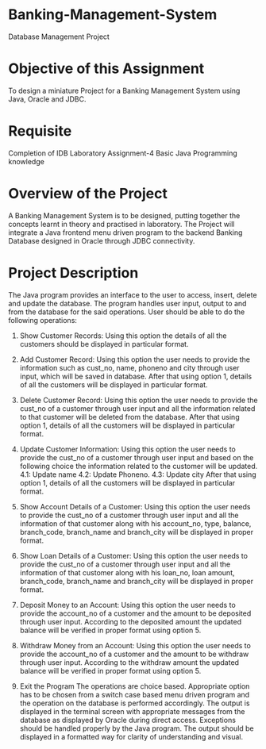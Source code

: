 # Banking-Management-System
Database Management Project

# Objective of this Assignment
  To design a miniature Project for a Banking Management System using Java, Oracle and
  JDBC.
# Requisite
  Completion of IDB Laboratory Assignment-4
  Basic Java Programming knowledge
  
# Overview of the Project
A Banking Management System is to be designed, putting together the
  concepts learnt in theory and practised in laboratory. The Project will integrate a Java frontend
  menu driven program to the backend Banking Database designed in Oracle through JDBC
connectivity.

# Project Description
The Java program provides an interface to the user to access, insert, delete
and update the database. The program handles user input, output to and from the database for the
said operations. User should be able to do the following operations:

1. Show Customer Records:
Using this option the details of all the customers should be displayed in particular
format.

2. Add Customer Record:
Using this option the user needs to provide the information such as cust_no, name, phoneno
and city through user input, which will be saved in database. After that using option 1,
details of all the customers will be displayed in particular format.

3. Delete Customer Record:
Using this option the user needs to provide the cust_no of a customer through user input and
all the information related to that customer will be deleted from the database. After that
using option 1, details of all the customers will be displayed in particular format.

4. Update Customer Information:
Using this option the user needs to provide the cust_no of a customer through user input and
based on the following choice the information related to the customer will be updated.
4.1: Update name
4.2: Update Phoneno.
4.3: Update city
After that using option 1, details of all the customers will be displayed in particular format.

5. Show Account Details of a Customer:
Using this option the user needs to provide the cust_no of a customer through user
input and all the information of that customer along with his account_no, type,
balance, branch_code, branch_name and branch_city will be displayed in proper
format.

6. Show Loan Details of a Customer:
Using this option the user needs to provide the cust_no of a customer through user
input and all the information of that customer along with his loan_no, loan amount,
branch_code, branch_name and branch_city will be displayed in proper format.

7. Deposit Money to an Account:
Using this option the user needs to provide the account_no of a customer and the amount to
be deposited through user input. According to the deposited amount the updated balance will
be verified in proper format using option 5.

8. Withdraw Money from an Account:
Using this option the user needs to provide the account_no of a customer and the amount to
be withdraw through user input. According to the withdraw amount the updated balance will
be verified in proper format using option 5.

9. Exit the Program
The operations are choice based. Appropriate option has to be chosen from a switch case based
menu driven program and the operation on the database is performed accordingly. The output is
displayed in the terminal screen with appropriate messages from the database as displayed by
Oracle during direct access. Exceptions should be handled properly by the Java program. The
output should be displayed in a formatted way for clarity of understanding and visual.

